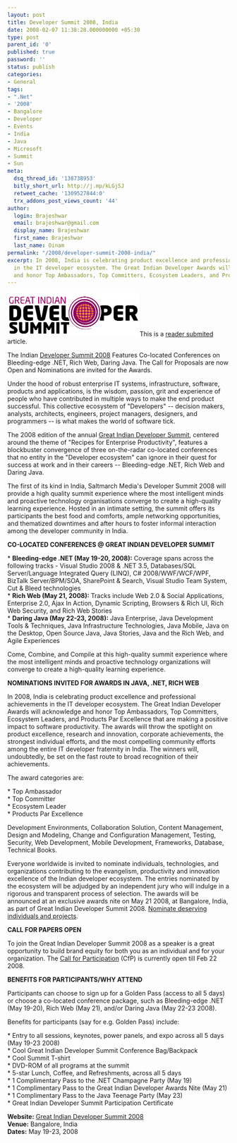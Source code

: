 ```yaml
---
layout: post
title: Developer Summit 2008, India
date: 2008-02-07 11:38:28.000000000 +05:30
type: post
parent_id: '0'
published: true
password: ''
status: publish
categories:
- General
tags:
- ".Net"
- '2008'
- Bangalore
- Developer
- Events
- India
- Java
- Microsoft
- Summit
- Sun
meta:
  dsq_thread_id: '138738953'
  bitly_short_url: http://j.mp/kLGjSJ
  retweet_cache: '1309527844:0'
  trx_addons_post_views_count: '44'
author:
  login: Brajeshwar
  email: brajeshwar@gmail.com
  display_name: Brajeshwar
  first_name: Brajeshwar
  last_name: Oinam
permalink: "/2008/developer-summit-2008-india/"
excerpt: In 2008, India is celebrating product excellence and professional achievements
  in the IT developer ecosystem. The Great Indian Developer Awards will acknowledge
  and honor Top Ambassadors, Top Committers, Ecosystem Leaders, and Products Par Excellence.
---
```

<p><a href="http://www.developersummit.com/"><img src="/static/2008/02/developersummit.png" alt="Great Indian Developer Summit" style="border: 0 none;" /></a>This is a <a href="http://www.brajeshwar.com/contact/">reader submited</a> article.</p>
<p>The Indian <a href="http://www.developersummit.com/">Developer Summit 2008</a> Features Co-located Conferences on Bleeding-edge .NET, Rich Web, Daring Java. The Call for Proposals are now Open and Nominations are invited for the Awards.</p>
<p>Under the hood of robust enterprise IT systems, infrastructure, software, products and applications, is the wisdom, passion, grit and experience of people who have contributed in multiple ways to make the end product successful. This collective ecosystem of "Developers" -- decision makers, analysts, architects, engineers, project managers, designers, and programmers -- is what makes the world of software tick.</p>
<p>The 2008 edition of the annual <a href="http://www.developersummit.com/">Great Indian Developer Summit</a>, centered around the theme of "Recipes for Enterprise Productivity", features a blockbuster convergence of three on-the-radar co-located conferences that no entity in the "Developer ecosystem" can ignore in their quest for success at work and in their careers -- Bleeding-edge .NET, Rich Web and Daring Java.</p>
<p><!--more--><!-- adman --></p>
<p>The first of its kind in India, Saltmarch Media's Developer Summit 2008 will provide a high quality summit experience where the most intelligent minds and proactive technology organisations converge to create a high-quality learning experience. Hosted in an intimate setting, the summit offers its participants the best food and comforts, ample networking opportunities, and thematized downtimes and after hours to foster informal interaction among the developer community in India.</p>
<p><strong>CO-LOCATED CONFERENCES @ GREAT INDIAN DEVELOPER SUMMIT</strong></p>
<p>* <strong>Bleeding-edge .NET (May 19-20, 2008):</strong> Coverage spans across the following tracks - Visual Studio 2008 & .NET 3.5, Databases/SQL Server/Language Integrated Query (LINQ), C# 2008/WWF/WCF/WPF, BizTalk Server/BPM/SOA, SharePoint & Search, Visual Studio Team System, Cut & Bleed technologies<br />
* <strong>Rich Web (May 21, 2008):</strong> Tracks include Web 2.0 & Social Applications, Enterprise 2.0, Ajax In Action, Dynamic Scripting, Browsers & Rich UI, Rich Web Security, and Rich Web Stories<br />
* <strong>Daring Java (May 22-23, 2008):</strong> Java Enterprise, Java Development Tools & Techniques, Java Infrastructure Technologies, Java Mobile, Java on the Desktop, Open Source Java, Java Stories, Java and the Rich Web, and Agile Experiences</p>
<p>Come, Combine, and Compile at this high-quality summit experience where the most intelligent minds and proactive technology organizations will converge to create a high-quality learning experience.</p>
<p><strong>NOMINATIONS INVITED FOR AWARDS IN JAVA, .NET, RICH WEB</strong></p>
<p>In 2008, India is celebrating product excellence and professional achievements in the IT developer ecosystem. The Great Indian Developer Awards will acknowledge and honor Top Ambassadors, Top Committers, Ecosystem Leaders, and Products Par Excellence that are making a positive impact to software productivity. The awards will throw the spotlight on product excellence, research and innovation, corporate achievements, the strongest individual efforts, and the most compelling community efforts among the entire IT developer fraternity in India. The winners will, undoubtedly, be set on the fast route to broad recognition of their achievements.</p>
<p>The award categories are:</p>
<p>* Top Ambassador<br />
* Top Committer<br />
* Ecosystem Leader<br />
* Products Par Excellence</p>
<p><!-- adman --></p>
<p>Development Environments, Collaboration Solution, Content Management, Design and Modeling, Change and Configuration Management, Testing, Security, Web Development, Mobile Development, Frameworks, Database, Technical Books.</p>
<p>Everyone worldwide is invited to nominate individuals, technologies, and organizations contributing to the evangelism, productivity and innovation excellence of the Indian developer ecosystem. The entries nominated by the ecosystem will be adjudged by an independent jury who will indulge in a rigorous and transparent process of selection. The awards will be announced at an exclusive awards nite on May 21 2008, at Bangalore, India, as part of Great Indian Developer Summit 2008. <a href="http://developersummit.com/awards.html">Nominate deserving individuals and projects</a>.</p>
<p><strong>CALL FOR PAPERS OPEN</strong></p>
<p>To join the Great Indian Developer Summit 2008 as a speaker is a great opportunity to build brand equity for both you as an individual and for your organization. The <a href="http://www.developersummit.com/callforpaper.html">Call for Participation</a> (CfP) is currently open till Feb 22 2008.</p>
<p><strong>BENEFITS FOR PARTICIPANTS/WHY ATTEND</strong></p>
<p>Participants can choose to sign up for a Golden Pass (access to all 5 days) or choose a co-located conference package, such as Bleeding-edge .NET (May 19-20), Rich Web (May 21), and/or Daring Java (May 22-23 2008).</p>
<p>Benefits for participants (say for e.g. Golden Pass) include:</p>
<p>* Entry to all sessions, keynotes, power panels, and expo across all 5 days (May 19-23 2008)<br />
* Cool Great Indian Developer Summit Conference Bag/Backpack<br />
* Cool Summit T-shirt<br />
* DVD-ROM of all programs at the summit<br />
* 5-star Lunch, Coffee, and Refreshments, across all 5 days<br />
* 1 Complimentary Pass to the .NET Champagne Party (May 19)<br />
* 1 Complimentary Pass to the Great Indian Developer Awards Nite (May 21)<br />
* 1 Complimentary Pass to the Java Teenage Party (May 23)<br />
* Great Indian Developer Summit Participation Certificate</p>
<p><strong>Website:</strong> <a href="http://www.developersummit.com/">Great Indian Developer Summit 2008</a><br />
<strong>Venue:</strong> Bangalore, India<br />
<strong>Dates:</strong> May 19-23, 2008</p>
